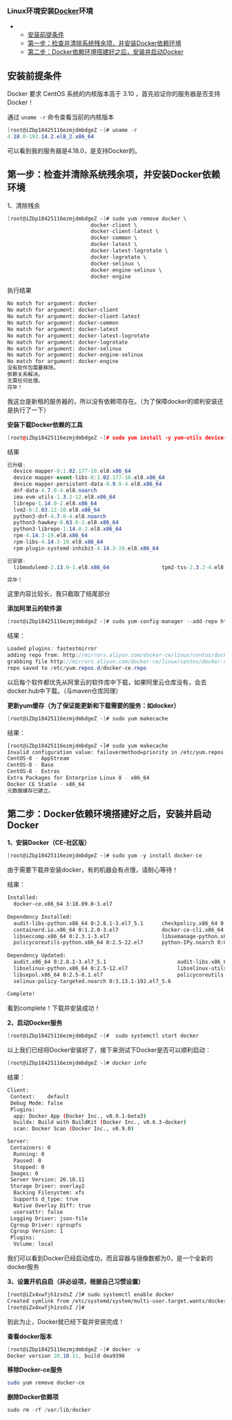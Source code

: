 ### Linux环境安装[Docker](https://so.csdn.net/so/search?q=Docker&spm=1001.2101.3001.7020)环境

- - [安装前提条件](https://blog.csdn.net/weixin_43865008/article/details/121916395#_2)
  - [第一步：检查并清除系统残余项，并安装Docker依赖环境](https://blog.csdn.net/weixin_43865008/article/details/121916395#Docker_12)
  - [第二步：Docker依赖环境搭建好之后，安装并启动Docker](https://blog.csdn.net/weixin_43865008/article/details/121916395#DockerDocker_113)



## 安装前提条件

Docker 要求 CentOS 系统的内核版本高于 3.10 ，首先验证你的服务器是否支持Docker！

通过 `uname -r` 命令查看当前的内核版本

```csharp
[root@iZbp18425116ezmjdmbdgeZ ~]# uname -r
4.18.0-193.14.2.el8_2.x86_64
```

可以看到我的服务器是4.18.0，是支持Docker的。

## 第一步：检查并清除系统残余项，并安装Docker依赖环境

1、清除残余

```csharp
[root@iZbp18425116ezmjdmbdgeZ ~]# sudo yum remove docker \
                           docker-client \
                           docker-client-latest \
                           docker-common \
                           docker-latest \
                           docker-latest-logrotate \
                           docker-logrotate \
                           docker-selinux \
                           docker-engine-selinux \
                           docker-engine
```

执行结果

```bash
No match for argument: docker
No match for argument: docker-client
No match for argument: docker-client-latest
No match for argument: docker-common
No match for argument: docker-latest
No match for argument: docker-latest-logrotate
No match for argument: docker-logrotate
No match for argument: docker-selinux
No match for argument: docker-engine-selinux
No match for argument: docker-engine
没有软件包需要移除。
依赖关系解决。
无需任何处理。
完毕！
```

我这台是新租的服务器的，所以没有依赖项存在。（为了保障docker的顺利安装还是执行了一下）

**安装下载Docker依赖的工具**

```cpp
[root@iZbp18425116ezmjdmbdgeZ ~]# sudo yum install -y yum-utils device-mapper-persistent-data lvm2
```

结果

```csharp
已升级:
  device-mapper-8:1.02.177-10.el8.x86_64                                  device-mapper-event-8:1.02.177-10.el8.x86_64                      
  device-mapper-event-libs-8:1.02.177-10.el8.x86_64                       device-mapper-libs-8:1.02.177-10.el8.x86_64                       
  device-mapper-persistent-data-0.9.0-4.el8.x86_64                        dnf-4.7.0-4.el8.noarch                                            
  dnf-data-4.7.0-4.el8.noarch                                             dnf-plugins-core-4.0.21-3.el8.noarch                              
  ima-evm-utils-1.3.2-12.el8.x86_64                                       libdnf-0.63.0-3.el8.x86_64                                        
  librepo-1.14.0-2.el8.x86_64                                             libsolv-0.7.19-1.el8.x86_64                                       
  lvm2-8:2.03.12-10.el8.x86_64                                            lvm2-libs-8:2.03.12-10.el8.x86_64                                 
  python3-dnf-4.7.0-4.el8.noarch                                          python3-dnf-plugins-core-4.0.21-3.el8.noarch                      
  python3-hawkey-0.63.0-3.el8.x86_64                                      python3-libdnf-0.63.0-3.el8.x86_64                                
  python3-librepo-1.14.0-2.el8.x86_64                                     python3-rpm-4.14.3-19.el8.x86_64                                  
  rpm-4.14.3-19.el8.x86_64                                                rpm-build-libs-4.14.3-19.el8.x86_64                               
  rpm-libs-4.14.3-19.el8.x86_64                                           rpm-plugin-selinux-4.14.3-19.el8.x86_64                           
  rpm-plugin-systemd-inhibit-4.14.3-19.el8.x86_64                         yum-4.7.0-4.el8.noarch                                            

已安装:
  libmodulemd-2.13.0-1.el8.x86_64                 tpm2-tss-2.3.2-4.el8.x86_64                 yum-utils-4.0.21-3.el8.noarch                

完毕！
```

这里内容比较长，我只截取了结尾部分

**添加阿里云的软件源**

```csharp
[root@iZbp18425116ezmjdmbdgeZ ~]# sudo yum-config-manager --add-repo http://mirrors.aliyun.com/docker-ce/linux/centos/docker-ce.repo
```

结果：

```csharp
Loaded plugins: fastestmirror
adding repo from: http://mirrors.aliyun.com/docker-ce/linux/centos/docker-ce.repo
grabbing file http://mirrors.aliyun.com/docker-ce/linux/centos/docker-ce.repo to /etc/yum.repos.d/docker-ce.repo
repo saved to /etc/yum.repos.d/docker-ce.repo
```

以后每个软件都优先从阿里云的软件库中下载，如果阿里云仓库没有，会去docker.hub中下载。（与maven仓库同理）

**更新yum缓存（为了保证能更新和下载需要的服务：如docker）**

```csharp
[root@iZbp18425116ezmjdmbdgeZ ~]# sudo yum makecache 
```

结果：

```bash
[root@iZbp18425116ezmjdmbdgeZ ~]# sudo yum makecache
Invalid configuration value: failovermethod=priority in /etc/yum.repos.d/CentOS-epel.repo; 配置：ID 为 "failovermethod" 的 OptionBinding 不存在
CentOS-8 - AppStream                                                                                        441 kB/s | 4.3 kB     00:00    
CentOS-8 - Base                                                                                             437 kB/s | 3.9 kB     00:00    
CentOS-8 - Extras                                                                                           194 kB/s | 1.5 kB     00:00    
Extra Packages for Enterprise Linux 8 - x86_64                                                              602 kB/s | 4.7 kB     00:00    
Docker CE Stable - x86_64                                                                                    30 kB/s |  19 kB     00:00    
元数据缓存已建立。
```

## 第二步：Docker依赖环境搭建好之后，安装并启动Docker

**1、安装Docker（CE-社区版）**

```csharp
[root@iZbp18425116ezmjdmbdgeZ ~]# sudo yum -y install docker-ce
```

由于需要下载并安装docker，有的机器会有点慢，请耐心等待！

结果：

```bash
Installed:
  docker-ce.x86_64 3:18.09.0-3.el7
 
Dependency Installed:
  audit-libs-python.x86_64 0:2.8.1-3.el7_5.1      checkpolicy.x86_64 0:2.5-6.el7              container-selinux.noarch 2:2.68-1.el7
  containerd.io.x86_64 0:1.2.0-3.el7              docker-ce-cli.x86_64 1:18.09.0-3.el7        libcgroup.x86_64 0:0.41-15.el7
  libseccomp.x86_64 0:2.3.1-3.el7                 libsemanage-python.x86_64 0:2.5-11.el7      libtool-ltdl.x86_64 0:2.4.2-22.el7_3
  policycoreutils-python.x86_64 0:2.5-22.el7      python-IPy.noarch 0:0.75-6.el7              setools-libs.x86_64 0:3.3.8-2.el7
 
Dependency Updated:
  audit.x86_64 0:2.8.1-3.el7_5.1                       audit-libs.x86_64 0:2.8.1-3.el7_5.1   libselinux.x86_64 0:2.5-12.el7
  libselinux-python.x86_64 0:2.5-12.el7                libselinux-utils.x86_64 0:2.5-12.el7  libsemanage.x86_64 0:2.5-11.el7
  libsepol.x86_64 0:2.5-8.1.el7                        policycoreutils.x86_64 0:2.5-22.el7   selinux-policy.noarch 0:3.13.1-192.el7_5.6
  selinux-policy-targeted.noarch 0:3.13.1-192.el7_5.6
 
Complete!

```

看到complete！下载并安装成功！

**2、启动Docker服务**

```csharp
[root@iZbp18425116ezmjdmbdgeZ ~]#  sudo systemctl start docker
```

以上我们已经将Docker安装好了，接下来测试下Docker是否可以顺利启动：

```csharp
[root@iZbp18425116ezmjdmbdgeZ ~]# docker info
```

结果：

```bash
Client:
 Context:    default
 Debug Mode: false
 Plugins:
  app: Docker App (Docker Inc., v0.9.1-beta3)
  buildx: Build with BuildKit (Docker Inc., v0.6.3-docker)
  scan: Docker Scan (Docker Inc., v0.9.0)

Server:
 Containers: 0
  Running: 0
  Paused: 0
  Stopped: 0
 Images: 0
 Server Version: 20.10.11
 Storage Driver: overlay2
  Backing Filesystem: xfs
  Supports d_type: true
  Native Overlay Diff: true
  userxattr: false
 Logging Driver: json-file
 Cgroup Driver: cgroupfs
 Cgroup Version: 1
 Plugins:
  Volume: local
```

我们可以看到Docker已经启动成功，而且容器与镜像数都为0，是一个全新的docker服务

**3、设置开机自启（非必设项，根据自己习惯设置）**

```bash
[root@iZx4xwfjh1zsdsZ /]# sudo systemctl enable docker
Created symlink from /etc/systemd/system/multi-user.target.wants/docker.service to /usr/lib/systemd/system/docker.service.
[root@iZx4xwfjh1zsdsZ /]#
```

到此为止，Docker就已经下载并安装完成！

**查看docker版本**

```csharp
[root@iZbp18425116ezmjdmbdgeZ ~]# docker -v
Docker version 20.10.11, build dea9396
```

**移除Docker-ce服务**

```bash
sudo yum remove docker-ce
```

**删除Docker依赖项**

```csharp
sudo rm -rf /var/lib/docker
```